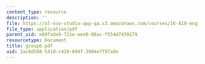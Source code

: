 ```yaml
---
content_type: resource
description: ''
file: https://ol-ocw-studio-app-qa.s3.amazonaws.com/courses/16-810-engineering-design-and-rapid-prototyping-january-iap-2005/2ac8d5885410c4190d4f3904e7f97a8e_group6.pdf
file_type: application/pdf
parent_uid: e89fade9-721e-eee0-98ac-f554d7439279
resourcetype: Document
title: group6.pdf
uid: 2ac8d588-5410-c419-0d4f-3904e7f97a8e
---
```

